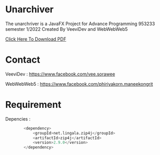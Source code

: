 # Unarchiver
The unarchriver is a JavaFX Project for Advance Programming 953233 semester 1/2022
Created By VeeviDev and WebWebWeb5

[Click Here To Download PDF](https://github.com/Vee-Sorawee/Unarchiver/files/9563062/233_project_I.pdf)

# Contact
VeeviDev : https://www.facebook.com/vee.sorawee

WebWebWeb5 : https://www.facebook.com/phiriyakorn.maneekongrit

# Requirement

Depencies :
```python
        <dependency>
            <groupId>net.lingala.zip4j</groupId>
            <artifactId>zip4j</artifactId>
            <version>2.9.0</version>
        </dependency>

```
